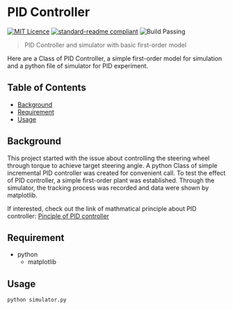 # PID Controller

[![MIT Licence](https://badges.frapsoft.com/os/mit/mit.svg?v=103)](https://opensource.org/licenses/mit-license.php)
[![standard-readme compliant](https://img.shields.io/badge/readme%20style-standard-brightgreen.svg?style=flat-square)](https://github.com/RichardLitt/standard-readme)
![Build Passing](https://img.shields.io/appveyor/ci/gruntjs/grunt)

> PID Controller and simulator with basic first-order model

Here are a Class of PID Controller, a simple first-order model for simulation and a python file of simulator for PID experiment.

## Table of Contents

- [Background](#background)
- [Requirement](#requirement)
- [Usage](#usage)

## Background

This project started with the issue about controlling the steering wheel through torque to achieve target steering angle. A python Class of simple incremental PID controller was created for convenient call. To test the effect of PID controller, a simple first-order plant was established. Through the simulator, the tracking process was recorded and data were shown by matplotlib.

If interested, check out the link of mathmatical principle about PID controller: [Pinciple of PID controller](https://sophistt.github.io/study/2019/12/04/pid-controller.html) 

## Requirement

- python
  - matplotlib

## Usage

```
python simulator.py
```
